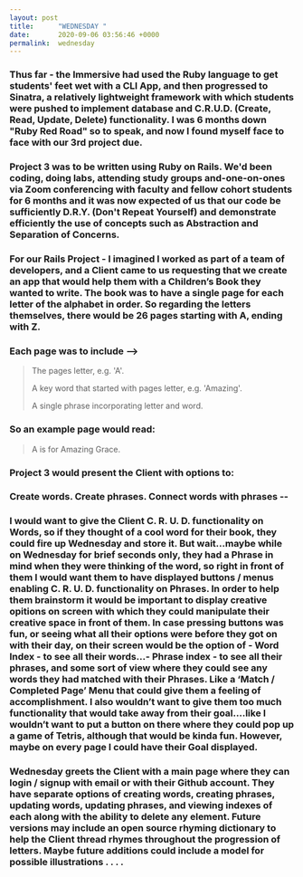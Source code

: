```yaml
---
layout: post
title:      "WEDNESDAY "
date:       2020-09-06 03:56:46 +0000
permalink:  wednesday
---
```



### Thus far - the Immersive had used the Ruby language to get students' feet wet with a CLI App, and then progressed to Sinatra, a relatively lightweight framework with which students were pushed to implement database and C.R.U.D. (Create, Read, Update, Delete) functionality. I was 6 months down "Ruby Red Road" so to speak, and now I found myself face to face with our 3rd project due.

### Project 3 was to be written using Ruby on Rails.  We'd been coding, doing labs, attending study groups and-one-on-ones via Zoom conferencing with faculty and fellow cohort students for 6 months and it was now expected of us that our code be sufficiently D.R.Y. (Don't Repeat Yourself) and demonstrate efficiently the use of concepts such as Abstraction and Separation of Concerns.

### For our Rails Project - I imagined I worked as part of a team of developers, and a Client came to us requesting that we create an app that would help them with a Children’s Book they wanted to write. The book was to have a single page for each letter of the alphabet in order. So regarding the letters themselves, there would be 26 pages starting with A, ending with Z.
### Each page was to include -->
> The pages letter, e.g. 'A'.
> 
> A key word that started with pages letter, e.g. 'Amazing'.
>  
> A single phrase incorporating letter and word.
### So an example page would read:
> A is for Amazing Grace.

### Project 3 would present the Client with options to:
### Create words.  Create phrases.  Connect words with phrases -- 

### I would want to give the Client C. R. U. D. functionality on Words, so if they thought of a cool word for their book, they could fire up Wednesday and store it.  But wait...maybe while on Wednesday for brief seconds only, they had a Phrase in mind when they were thinking of the word, so right in front of them I would want them to have displayed buttons / menus enabling C. R. U. D. functionality on Phrases.  In order to help them brainstorm it would be important to display creative opitions on screen with which they could manipulate their creative space in front of them.  In case pressing buttons was fun, or seeing what all their options were before they got on with their day, on their screen would be the option of - Word Index - to see all their words...- Phrase index - to see all their phrases, and some sort of view where they could see any words they had matched with their Phrases.  Like a ‘Match / Completed Page’ Menu that could give them a feeling of accomplishment.  I also wouldn’t want to give them too much functionality that would take away from their goal....like I wouldn’t want to put a button on there where they could pop up a game of Tetris, although that would be kinda fun.  However, maybe on every page I could have their Goal displayed.
### Wednesday greets the Client with a main page where they can login / signup with email or with their Github account.  They have separate options of creating words, creating phrases, updating words, updating phrases, and viewing indexes of each along with the ability to delete any element.  Future versions may include an open source rhyming dictionary to help the Client thread rhymes throughout the progression of letters.  Maybe future additions could include a model for possible illustrations . . . .


